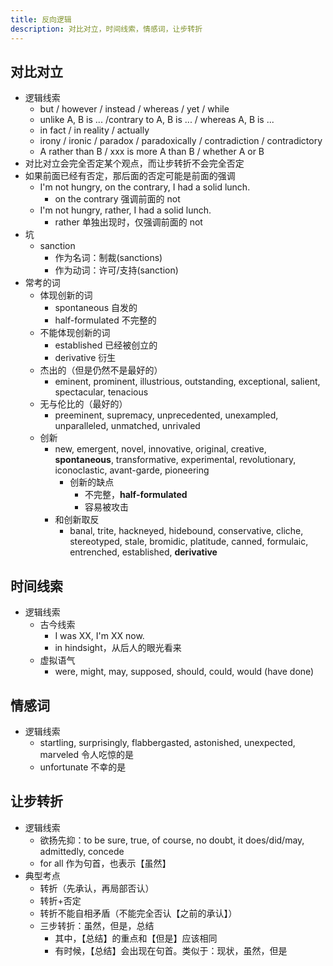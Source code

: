 ```yaml
---
title: 反向逻辑
description: 对比对立，时间线索，情感词，让步转折
---
```


## 对比对立

- 逻辑线索
  - but / however / instead / whereas / yet / while
  - unlike A, B is ... /contrary to A, B is ... / whereas A, B is ...
  - in fact / in reality / actually
  - irony / ironic / paradox / paradoxically / contradiction / contradictory
  - A rather than B / xxx is more A than B / whether A or B
- 对比对立会完全否定某个观点，而让步转折不会完全否定
- 如果前面已经有否定，那后面的否定可能是前面的强调
  - I'm not hungry, on the contrary, I had a solid lunch.
    - on the contrary 强调前面的 not
  - I'm not hungry, rather, I had a solid lunch.
    - rather 单独出现时，仅强调前面的 not
- 坑
  - sanction
    - 作为名词：制裁(sanctions)
    - 作为动词：许可/支持(sanction)
- 常考的词
  - 体现创新的词
    - spontaneous 自发的
    - half-formulated 不完整的
  - 不能体现创新的词
    - established 已经被创立的
    - derivative 衍生
  - 杰出的（但是仍然不是最好的）
    - eminent, prominent, illustrious, outstanding, exceptional, salient, spectacular, tenacious
  - 无与伦比的（最好的）
    - preeminent, supremacy, unprecedented, unexampled, unparalleled, unmatched, unrivaled
  - 创新
    - new, emergent, novel, innovative, original, creative, **spontaneous**, transformative, experimental, revolutionary, iconoclastic, avant-garde, pioneering
      - 创新的缺点
        - 不完整，**half-formulated**
        - 容易被攻击
    - 和创新取反
      - banal, trite, hackneyed, hidebound, conservative, cliche, stereotyped, stale, bromidic, platitude, canned, formulaic, entrenched, established, **derivative**

## 时间线索

- 逻辑线索
  - 古今线索
    - I was XX, I'm XX now.
    - in hindsight，从后人的眼光看来
  - 虚拟语气
    - were, might, may, supposed, should, could, would (have done)

## 情感词

- 逻辑线索
  - startling, surprisingly, flabbergasted, astonished, unexpected, marveled 令人吃惊的是
  - unfortunate 不幸的是

## 让步转折

- 逻辑线索
  - 欲扬先抑：to be sure, true, of course, no doubt, it does/did/may, admittedly, concede
  - for all 作为句首，也表示【虽然】
- 典型考点
  - 转折（先承认，再局部否认）
  - 转折+否定
  - 转折不能自相矛盾（不能完全否认【之前的承认】）
  - 三步转折：虽然，但是，总结
    - 其中，【总结】的重点和【但是】应该相同
    - 有时候，【总结】会出现在句首。类似于：现状，虽然，但是
